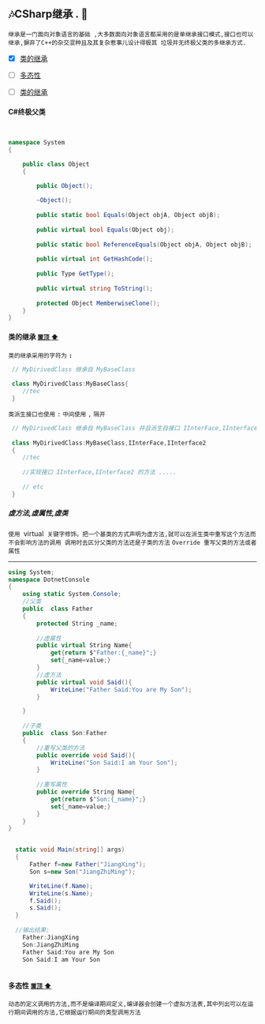 ## :notes:<a id="top">CSharp继承</a>  . :confetti_ball: 
`继承是一门面向对象语言的基础 ,大多数面向对象语言都采用的是单继承接口模式,接口也可以继承,摒弃了C++的杂交混种且及其复杂惹事儿设计得极其
垃圾并无终极父类的多继承方式.`

- [x] <a href="#ClassInhrite" >类的继承</a>

- [ ] <a href="#Polymorphism" >多态性</a>

- [ ] <a href="#ClassInhrite" >类的继承</a>

#### C#终极父类

```c#


namespace System
{

    public class Object
    {

        public Object();
        
        ~Object();
        
        public static bool Equals(Object objA, Object objB);
        
        public virtual bool Equals(Object obj);
        
        public static bool ReferenceEquals(Object objA, Object objB);
        
        public virtual int GetHashCode();
        
        public Type GetType();
        
        public virtual string ToString();
        
        protected Object MemberwiseClone();
    }
}
```



#### <a id="ClassInhrite">类的继承</a> <a href="#top" >`置顶` :arrow_up:</a>  

`类的继承采用的字符为` **`:`** 
```C#
 // MyDirivedClass 继承自 MyBaseClass
 
 class MyDirivedClass:MyBaseClass{
    //tec 
 }
```
`类派生接口也使用` `:` `中间使用` `,` `隔开`


```C#
 // MyDirivedClass 继承自 MyBaseClass 并且派生自接口 IInterFace,IInterface2
 
 class MyDirivedClass:MyBaseClass,IInterFace,IInterface2
 {
    //tec 
    
    //实现接口 IInterFace,IInterface2 的方法 .....
    
    // etc
 }
```
##### 虚方法,虚属性,虚类 
`使用 `virtual` 关键字修饰。把一个基类的方式声明为虚方法,就可以在派生类中重写这个方法而不会影响方法的调用 调用时去区分父类的方法还是子类的方法`
`Override 重写父类的方法或者属性`

---
```C#
using System;
namespace DotnetConsole
{
    using static System.Console;
    //父类
    public  class Father
    {
        protected String _name;
        
        //虚属性
        public virtual String Name{
            get{return $"Father:{_name}";}
            set{_name=value;}
        }
        //虚方法
        public virtual void Said(){
            WriteLine("Father Said:You are My Son");
        }

    }
    
    //子类
    public  class Son:Father
    {
        //重写父类的方法
        public override void Said(){
            WriteLine("Son Said:I am Your Son");
        }
        
        //重写属性
        public override String Name{
            get{return $"Son:{_name}";}
            set{_name=value;}
        }
    }
}


  static void Main(string[] args)
  {
      Father f=new Father("JiangXing");
      Son s=new Son("JiangZhiMing");

      WriteLine(f.Name);
      WriteLine(s.Name);
      f.Said();
      s.Said();
  }
  
  //输出结果:
    Father:JiangXing
    Son:JiangZhiMing
    Father Said:You are My Son
    Son Said:I am Your Son
  
```
#### <a id="Polymorphism">多态性</a> <a href="#top" >`置顶` :arrow_up:</a>  
`动态的定义调用的方法,而不是编译期间定义,编译器会创建一个虚拟方法表,其中列出可以在运行期间调用的方法,它根据运行期间的类型调用方法`
